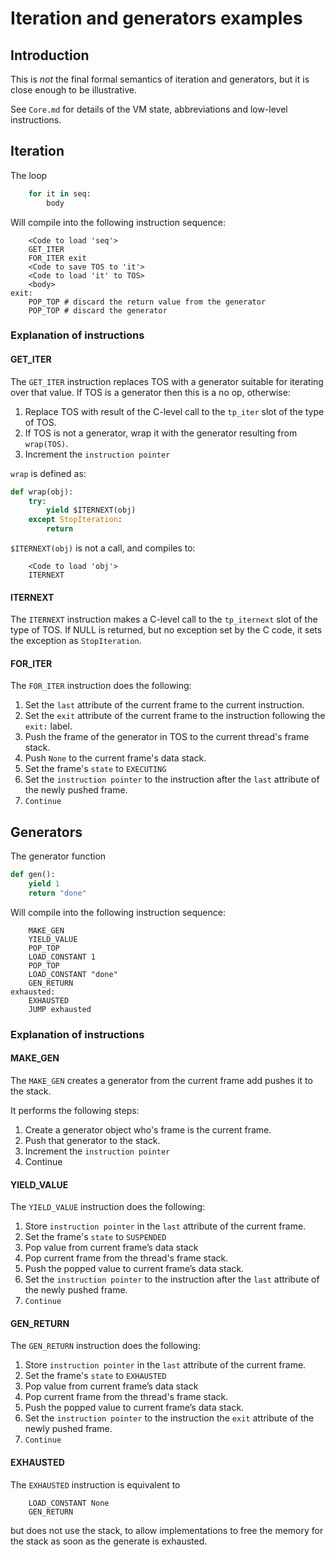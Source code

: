 # Iteration and generators examples

## Introduction

This is *not* the final formal semantics of iteration and generators, but it is close enough to be illustrative.

See `Core.md` for details of the VM state, abbreviations and low-level instructions.

## Iteration

The loop

```python
    for it in seq:
        body
```

Will compile into the following instruction sequence:

```
    <Code to load 'seq'>
    GET_ITER
    FOR_ITER exit
    <Code to save TOS to 'it'>
    <Code to load 'it' to TOS>
    <body>
exit:
    POP_TOP # discard the return value from the generator
    POP_TOP # discard the generator
```

### Explanation of instructions

#### GET_ITER

The `GET_ITER` instruction replaces TOS with a generator suitable for iterating over that value.
If TOS is a generator then this is a no op, otherwise:

1. Replace TOS with result of the C-level call to the `tp_iter` slot of the type of TOS.
2. If TOS is not a generator, wrap it with the generator resulting from `wrap(TOS)`.
3. Increment the `instruction pointer`

`wrap` is defined as:

```python
def wrap(obj):
    try:
        yield $ITERNEXT(obj)
    except StopIteration:
        return
```

`$ITERNEXT(obj)` is not a call, and compiles to:

```
    <Code to load 'obj'>
    ITERNEXT
```

#### ITERNEXT

The `ITERNEXT` instruction makes a C-level call to the `tp_iternext` slot of the type of TOS. 
If NULL is returned, but no exception set by the C code, it sets the exception as `StopIteration`.

#### FOR_ITER

The `FOR_ITER` instruction does the following:

1. Set the `last` attribute of the current frame to the current instruction.
2. Set the `exit` attribute of the current frame to the instruction following the `exit:` label.
3. Push the frame of the generator in TOS to the current thread's frame stack.
4. Push `None` to the current frame's data stack.
5. Set the frame's `state` to `EXECUTING`
6. Set the `instruction pointer` to the instruction after the `last` attribute of the newly pushed frame.
3. `Continue`

## Generators

The generator function

```python
def gen():
    yield 1
    return "done"
```

Will compile into the following instruction sequence:

```
    MAKE_GEN
    YIELD_VALUE
    POP_TOP
    LOAD_CONSTANT 1
    POP_TOP
    LOAD_CONSTANT "done"
    GEN_RETURN
exhausted:
    EXHAUSTED
    JUMP exhausted
```

### Explanation of instructions

#### MAKE_GEN

The `MAKE_GEN` creates a generator from the current frame add pushes it to the stack.

It performs the following steps:

1. Create a generator object who's frame is the current frame.
2. Push that generator to the stack.
3. Increment the `instruction pointer`
4. Continue

#### YIELD_VALUE

The `YIELD_VALUE` instruction does the following:

1. Store `instruction pointer` in the `last` attribute of the current frame.
2. Set the frame's `state` to `SUSPENDED`
3. Pop value from current frame’s data stack
4. Pop current frame from the thread's frame stack.
5. Push the popped value to current frame’s data stack.
6. Set the `instruction pointer` to the instruction after the `last` attribute of the newly pushed frame.
7. `Continue`

#### GEN_RETURN

The `GEN_RETURN` instruction does the following:

1. Store `instruction pointer` in the `last` attribute of the current frame.
2. Set the frame's `state` to `EXHAUSTED`
3. Pop value from current frame’s data stack
4. Pop current frame from the thread's frame stack.
5. Push the popped value to current frame’s data stack.
6. Set the `instruction pointer` to the instruction the `exit` attribute of the newly pushed frame.
7. `Continue`

#### EXHAUSTED

The `EXHAUSTED` instruction is equivalent to 
```
    LOAD_CONSTANT None
    GEN_RETURN
```
but does not use the stack, to allow implementations to free the memory for the stack as soon as the generate is exhausted.







